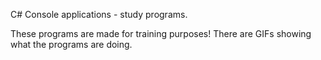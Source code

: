  C# Console applications -  study programs.
 
 These programs are made for training purposes!
  There are GIFs showing what the programs are doing.
